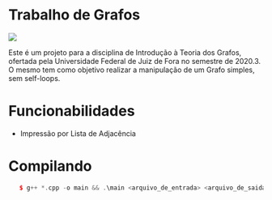# Trabalho de Grafos

![](https://img.shields.io/badge/C%2B%2B-v1.0-red")

Este é um projeto para a disciplina de Introdução à Teoria dos Grafos, ofertada pela Universidade Federal de Juiz de Fora no semestre de 2020.3. O mesmo tem como objetivo realizar a manipulação de um Grafo simples, sem self-loops.

# Funcionabilidades
* Impressão por Lista de Adjacência

# Compilando
```C++
   $ g++ *.cpp -o main && .\main <arquivo_de_entrada> <arquivo_de_saida>
```

